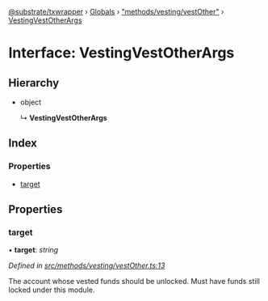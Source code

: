 [@substrate/txwrapper](../README.md) › [Globals](../globals.md) › ["methods/vesting/vestOther"](../modules/_methods_vesting_vestother_.md) › [VestingVestOtherArgs](_methods_vesting_vestother_.vestingvestotherargs.md)

# Interface: VestingVestOtherArgs

## Hierarchy

* object

  ↳ **VestingVestOtherArgs**

## Index

### Properties

* [target](_methods_vesting_vestother_.vestingvestotherargs.md#target)

## Properties

###  target

• **target**: *string*

*Defined in [src/methods/vesting/vestOther.ts:13](https://github.com/paritytech/txwrapper/blob/123d47d/src/methods/vesting/vestOther.ts#L13)*

The account whose vested funds should be unlocked. Must have funds still
locked under this module.
